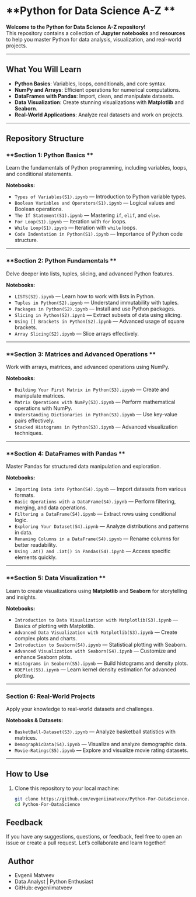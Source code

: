 # **Python for Data Science A-Z **

 **Welcome to the Python for Data Science A-Z repository!**  
This repository contains a collection of **Jupyter notebooks** and **resources** to help you master Python for data analysis, visualization, and real-world projects.  

---

##  **What You Will Learn**  

- **Python Basics**: Variables, loops, conditionals, and core syntax.  
- **NumPy and Arrays**: Efficient operations for numerical computations.  
- **DataFrames with Pandas**: Import, clean, and manipulate datasets.  
- **Data Visualization**: Create stunning visualizations with **Matplotlib** and **Seaborn**.  
- **Real-World Applications**: Analyze real datasets and work on projects.  

---

##  **Repository Structure**

### **Section 1: Python Basics **  
Learn the fundamentals of Python programming, including variables, loops, and conditional statements.  

**Notebooks:**  
- `Types of Variables(S1).ipynb` — Introduction to Python variable types.  
- `Boolean Variables and Operators(S1).ipynb` — Logical values and Boolean operations.  
- `The If Statement(S1).ipynb` — Mastering `if`, `elif`, and `else`.  
- `For Loop(S1).ipynb` — Iteration with `for` loops.  
- `While Loop(S1).ipynb` — Iteration with `while` loops.  
- `Code Indentation in Python(S1).ipynb` — Importance of Python code structure.  

---

### **Section 2: Python Fundamentals **  
Delve deeper into lists, tuples, slicing, and advanced Python features.  

**Notebooks:**  
- `LISTS(S2).ipynb` — Learn how to work with lists in Python.  
- `Tuples in Python(S2).ipynb` — Understand immutability with tuples.  
- `Packages in Python(S2).ipynb` — Install and use Python packages.  
- `Slicing in Python(S2).ipynb` — Extract subsets of data using slicing.  
- `Using [] Brackets in Python(S2).ipynb` — Advanced usage of square brackets.  
- `Array Slicing(S2).ipynb` — Slice arrays effectively.  

---

### **Section 3: Matrices and Advanced Operations **  
Work with arrays, matrices, and advanced operations using NumPy.  

**Notebooks:**  
- `Building Your First Matrix in Python(S3).ipynb` — Create and manipulate matrices.  
- `Matrix Operations with NumPy(S3).ipynb` — Perform mathematical operations with NumPy.  
- `Understanding Dictionaries in Python(S3).ipynb` — Use key-value pairs effectively.  
- `Stacked Histograms in Python(S3).ipynb` — Advanced visualization techniques.  

---

### **Section 4: DataFrames with Pandas **  
Master Pandas for structured data manipulation and exploration.  

**Notebooks:**  
- `Importing Data into Python(S4).ipynb` — Import datasets from various formats.  
- `Basic Operations with a DataFrame(S4).ipynb` — Perform filtering, merging, and data operations.  
- `Filtering a DataFrame(S4).ipynb` — Extract rows using conditional logic.  
- `Exploring Your Dataset(S4).ipynb` — Analyze distributions and patterns in data.  
- `Renaming Columns in a DataFrame(S4).ipynb` — Rename columns for better readability.  
- `Using .at() and .iat() in Pandas(S4).ipynb` — Access specific elements quickly.  

---

### **Section 5: Data Visualization **  
Learn to create visualizations using **Matplotlib** and **Seaborn** for storytelling and insights.  

**Notebooks:**  
- `Introduction to Data Visualization with Matplotlib(S3).ipynb` — Basics of plotting with Matplotlib.  
- `Advanced Data Visualization with Matplotlib(S3).ipynb` — Create complex plots and charts.  
- `Introduction to Seaborn(S4).ipynb` — Statistical plotting with Seaborn.  
- `Advanced Visualization with Seaborn(S4).ipynb` — Customize and enhance Seaborn plots.  
- `Histograms in Seaborn(S5).ipynb` — Build histograms and density plots.  
- `KDEPlot(S5).ipynb` — Learn kernel density estimation for advanced plotting.  

---

### **Section 6: Real-World Projects ️**  
Apply your knowledge to real-world datasets and challenges.  

**Notebooks & Datasets:**  
- `BasketBall-Dataset(S3).ipynb` — Analyze basketball statistics with matrices.  
- `DemographicData(S4).ipynb` — Visualize and analyze demographic data.  
- `Movie-Ratings(S5).ipynb` — Explore and visualize movie rating datasets.  

---

##  **How to Use**  

1. Clone this repository to your local machine:  
   ```bash
   git clone https://github.com/evgeniimatveev/Python-For-DataScience.git  
   cd Python-For-DataScience

##  Feedback
If you have any suggestions, questions, or feedback, feel free to open an issue or create a pull request. Let’s collaborate and learn together! 

## ‍ Author
- Evgenii Matveev
- Data Analyst | Python Enthusiast
- GitHub: evgeniimatveev

